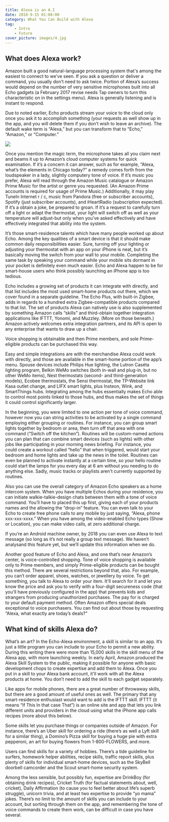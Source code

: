 ```yaml
---
title: Alexa is an A.I
date: 2018-9-15 01:08:00
category: What You Can Build with Alexa
tag:
	- Intro
	- Future
cover_picture: images/4.jpg
---
```


## What does Alexa work?

Amazon built a good natural-language processing system that's among the easiest to connect to we’ve seen. If you ask a question or deliver a command, you usually don’t need to ask twice. Portion of Alexa’s success would depend on the number of very sensitive microphones built into all Echo gadgets (a February 2017 revise needs Tap owners to turn this characteristic on in the settings menu). Alexa is generally listening and is instant to respond.

Due to noted earlier, Echo products stream your voice to the cloud only once you ask it to accomplish something (your requests as well show up in the app, and you will delete them if you don’t wish to leave an archive). The default wake term is “Alexa,” but you can transform that to “Echo,” “Amazon,” or “Computer.”

<!-- more -->

![](/images/4.jpg)

Once you mention the magic term, the microphone takes all you claim next and beams it up to Amazon’s cloud computer systems for quick examination. If it’s a concern it can answer, such as for example, “Alexa, what’s the elements in Chicago today?” a remedy comes forth from the loudspeaker in a lady, slightly computery tone of voice. If it’s music you prefer, Alexa will read through the Amazon Music catalogue or Amazon Prime Music for the artist or genre you requested. (An Amazon Prime accounts is required for usage of Prime Music.) Additionally, it may play TuneIn Internet r / c, music from Pandora (free or subscriber accounts), Spotify (just subscriber accounts), and iHeartRadio (subscription expected). If it’s a obtain a joke, be prepared to groan. If it’s a request to carefully turn off a light or adapt the thermostat, your light will switch off as well as your temperature will adjust-but only when you’ve asked effectively and have effectively integrated that ability into the system.

It’s those smart-residence talents which have many people worked up about Echo. Among the key qualities of a smart device is that it should make common daily responsibilities easier. Sure, turning off your lighting or adjusting your thermostat with an app on your iPhone is neat, but it’s basically moving the switch from your wall to your mobile. Completing the same task by speaking your command while your mobile sits dormant in your pocket is definitely even much easier. Echo and Alexa happen to be for smart-house users who think possibly launching an iPhone app is too tedious.

Echo includes a growing set of products it can integrate with directly, and that list includes the most used smart-home products out there, which we cover found in a separate guideline. The Echo Plus, with built-in Zigbee, adds in regards to a hundred extra Zigbee-compatible products compared to that list. The set of products Alexa can natively use is also supplemented by something Amazon calls “skills” and third-obtain together integration applications like IFTTT, Yonomi, and Muzzley. (More on those beneath.) Amazon actively welcomes extra integration partners, and its API is open to any enterprise that wants to draw up a chair.

Voice shopping is obtainable and then Prime members, and sole Prime-eligible products can be purchased this way.

Easy and simple integrations are with the merchandise Alexa could work with directly, and those are available in the smart-home portion of the app’s menu. Spouse devices include Philips Hue lighting, the Lutron Caséta lighting program, Belkin WeMo switches (both in-wall and plug-in, but no other WeMo items), Nest thermostats (second- and third-generation models), Ecobee thermostats, the Sensi thermostat, the TP-Website link Kasa outlet change, and LIFX smart lights, plus Insteon, Wink, and SmartThings hubs. Integrating among the hubs essentially makes Echo able to control most points linked to those hubs, and thus makes the set of things it could control significantly larger.

In the beginning, you were limited to one action per tone of voice command, however now you can string activities to be activated by a single command employing either grouping or routines. For instance, you can group smart lights together by bedroom or area, then turn off that area with one command (“Switch off the kitchen”). Routines will be custom-named actions you can plan that can combine smart devices (such as lights) with other jobs like participating in your morning news briefing. For instance, you could create a workout called “hello” that when triggered, would start your bedroom and home lights and take up the news in the toilet. Routines can even be planned to activate instantly at a certain time, so your hello routine could start the lamps for you every day at 6 am without you needing to do anything else. Sadly, music tracks or playlists aren't currently supported by routines.

Also you can use the overall category of Amazon Echo speakers as a home intercom system. When you have multiple Echos during your residence, you can initiate walkie-talkie-design chats between them with a tone of voice command. You’ll have to placed this up first, giving each of your products names and the allowing the “drop-in” feature. You can even talk to your Echo to create free phone calls to any mobile by just saying, “Alexa, phone xxx-xxx-xxxx.” When you have among the video-enabled Echo types (Show or Location), you can make video calls, at zero additional charge.

If you’re an Android machine owner, by 2018 you can even use Alexa to text message (so long as it’s not really a group text message). We haven’t analysand this feature yet, but we’ll update this information when we do.

Another good feature of Echo and Alexa, and one that’s near Amazon’s center, is voice-controlled shopping. Tone of voice shopping is available only to Prime members, and simply Prime-eligible products can be bought this method. There are several restrictions beyond that, also. For example, you can’t order apparel, shoes, watches, or jewellery by voice. To get something, you talk to Alexa to order your item. It'll search for it and let you know the price and ask you to verify with a four-digit secureness code (that you'll have previously configured in the app) that prevents kids and strangers from producing unauthorized purchases. The pay for is charged to your default payment method. Often Amazon offers special deals exceptional to voice purchasers. You can find out about those by requesting “Alexa, what exactly are today’s deals?”

## What kind of skills Alexa do?

What’s an art? In the Echo-Alexa environment, a skill is similar to an app. It’s just a little program you can include to your Echo to permit a new ability. During this writing there were more than 15,000 skills in the skill menu of the Alexa app, with more launching weekly. In early April, Amazon produced the Alexa Skill System to the public, making it possible for anyone with basic development chops to create expertise and add them to Alexa. Once you put in a skill to your Alexa bank account, it'll work with all the Alexa products at home. You don’t need to add the skill to each gadget separately.

Like apps for mobile phones, there are a great number of throwaway skills, but there are a good amount of useful ones as well. The primary that any smart-residence enthusiast would want to add is the IFTTT skill. IFTTT (it means “If This In that case That”) is an online site and app that lets you link different units and providers in the cloud using what the iPhone app calls recipes (more about this below).

Some skills let you purchase things or companies outside of Amazon. For instance, there’s an Uber skill for ordering a ride (there’s as well a Lyft skill for a similar thing), a Domino’s Pizza skill for buying a huge pie with extra pepperoni, an art for buying flowers from 1-800-FLOWERS, and more.

Users can find skills for a variety of hobbies. There’s a tide guideline for surfers, homework helper abilities, recipe skills, traffic report skills, plus plenty of skills for individual smart-home devices, such as the SkyBell doorbell camcorder and the Scout smart-home security system.

Among the less sensible, but possibly fun, expertise are DrinkBoy (for obtaining drink recipes), Cricket Truth (for factual statements about, well, cricket), Daily Affirmation (to cause you to feel better about life’s superb struggle), unicorn trivia, and at least two expertise to provide “yo mama” jokes. There’s no limit to the amount of skills you can include to your account, but sorting through them on the app, and remembering the tone of voice commands to create them work, can be difficult in case you have several.